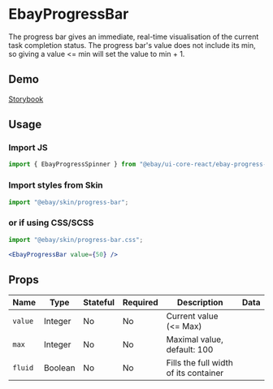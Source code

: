 # EbayProgressBar

The progress bar gives an immediate, real-time visualisation of the current task completion status. The progress bar's value does not include its min, so giving a value <= min will set the value to min + 1.

## Demo

[Storybook](https://opensource.ebay.com/ebayui-core-react/main/?path=/story/progress-ebay-progress-bar--default)

## Usage

### Import JS

```jsx harmony
import { EbayProgressSpinner } from "@ebay/ui-core-react/ebay-progress-bar";
```

### Import styles from Skin

```jsx
import "@ebay/skin/progress-bar";
```

### or if using CSS/SCSS

```jsx
import "@ebay/skin/progress-bar.css";
```

```jsx harmony
<EbayProgressBar value={50} />
```

## Props

| Name    | Type    | Stateful | Required | Description                           | Data |
| ------- | ------- | -------- | -------- | ------------------------------------- | ---- |
| `value` | Integer | No       | No       | Current value (<= Max)                |
| `max`   | Integer | No       | No       | Maximal value, default: 100           |
| `fluid` | Boolean | No       | No       | Fills the full width of its container |
